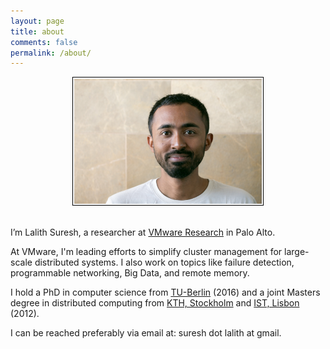 ```yaml
---
layout: page
title: about
comments: false
permalink: /about/
---
```


<center>
<img class="col one right ImageBorder" style='padding:2px;border:1px solid #000000' src="/img/prof_pic.jpg" width="300px">
</center>

<br>

I’m Lalith Suresh, a researcher at <a href="https://research.vmware.com/">VMware Research</a> in Palo Alto.

At VMware, I'm leading efforts to simplify cluster management for large-scale distributed systems. I also
work on topics like failure detection, programmable networking, Big Data, and remote memory.

I hold a PhD in computer science from <a href="http://www.tu-berlin.de">TU-Berlin</a> (2016)
and a joint Masters degree in distributed computing from <a href="https://www.kth.se/en/">
KTH, Stockholm</a> and <a href="https://tecnico.ulisboa.pt/en/">IST, Lisbon</a> (2012).

I can be reached preferably via email at: suresh dot lalith at gmail.